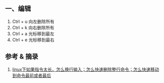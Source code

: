 ## 一、编辑
1. Ctrl + u 向左删除所有
2. Ctrl + k 向右删除所有
3. Ctrl + a 光标移到最左
4. Ctrl + e 光标移到最右



















## 参考 & 摘录
1.  [linux下如果指令太长，怎么换行输入；怎么快速删除整行命令；怎么快速移动到命令最前或者最后](https://www.cnblogs.com/yanglai/p/6882339.html)